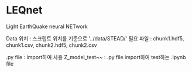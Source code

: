 # LEQnet
Light EarthQuake neural NETwork

Data 위치 : 스크립트 위치를 기준으로 '../data/STEAD/'
필요 파일 : chunk1.hdf5, chunk1.csv, chunk2.hdf5, chunk2.csv

.py file : import하여 사용
Z_model_test~~ : .py file import하여 test하는 .ipynb file
